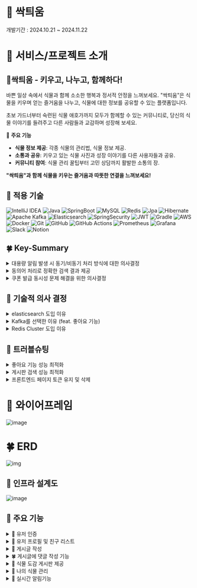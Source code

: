 # 🌱 싹틔움

개발기간 : 2024.10.21 ~ 2024.11.22

# 🌳 서비스/프로젝트 소개
## 🌱싹틔움 ***-* 키우고, 나누고, 함께하다!**

바쁜 일상 속에서 식물과 함께 소소한 행복과 정서적 안정을 느껴보세요.
"싹틔움"은 식물을 키우며 얻는 즐거움을 나누고,
식물에 대한 정보를 공유할 수 있는 플랫폼입니다.

초보 가드너부터 숙련된 식물 애호가까지 모두가 함께할 수 있는 커뮤니티로,
당신의 식물 이야기를 들려주고 다른 사람들과 교감하며 성장해 보세요.

🌱 **주요 기능**

- **식물 정보 제공**: 각종 식물의 관리법, 식물 정보 제공.
- **소통과 공유**: 키우고 있는 식물 사진과 성장 이야기를 다른 사용자들과 공유.
- **커뮤니티 참여**: 식물 관리 꿀팁부터 고민 상담까지 활발한 소통의 장.

**"싹틔움"과 함께 식물을 키우는 즐거움과 따뜻한 연결을 느껴보세요!**



## 🌻 적용 기술
![IntelliJ IDEA](https://img.shields.io/badge/IntelliJIDEA-000000.svg?style=for-the-badge&logo=intellij-idea&logoColor=white)
![Java](https://img.shields.io/badge/java-%23ED8B00.svg?style=for-the-badge&logo=openjdk&logoColor=white)
![SpringBoot](https://img.shields.io/badge/springboot-%236DB33F.svg?style=for-the-badge&logo=spring&logoColor=white)
![MySQL](https://img.shields.io/badge/mysql-4479A1.svg?style=for-the-badge&logo=mysql&logoColor=white)
![Redis](https://img.shields.io/badge/redis-%23DD0031.svg?style=for-the-badge&logo=redis&logoColor=white)
![Jpa](https://img.shields.io/badge/jpa-%23ED8B00.svg?style=for-the-badge&logo=openjdk&logoColor=white)
![Hibernate](https://img.shields.io/badge/Hibernate-59666C?style=for-the-badge&logo=Hibernate&logoColor=white)
![Apache Kafka](https://img.shields.io/badge/Apache%20Kafka-000?style=for-the-badge&logo=apachekafka)
![Elasticsearch](https://img.shields.io/badge/elasticsearch-%230377CC.svg?style=for-the-badge&logo=elasticsearch&logoColor=white)
![SpringSecurity](https://img.shields.io/badge/spring_security-%236DB33F.svg?style=for-the-badge&logo=spring&logoColor=white)
![JWT](https://img.shields.io/badge/JWT-black?style=for-the-badge&logo=JSON%20web%20tokens)
![Gradle](https://img.shields.io/badge/Gradle-02303A.svg?style=for-the-badge&logo=Gradle&logoColor=white)
![AWS](https://img.shields.io/badge/AWS-%23FF9900.svg?style=for-the-badge&logo=amazon-aws&logoColor=white)
![Docker](https://img.shields.io/badge/docker-%230db7ed.svg?style=for-the-badge&logo=docker&logoColor=white)
![Git](https://img.shields.io/badge/git-%23F05033.svg?style=for-the-badge&logo=git&logoColor=white)
![GitHub](https://img.shields.io/badge/github-%23121011.svg?style=for-the-badge&logo=github&logoColor=white)
![GitHub Actions](https://img.shields.io/badge/github%20actions-%232671E5.svg?style=for-the-badge&logo=githubactions&logoColor=white)
![Prometheus](https://img.shields.io/badge/Prometheus-E6522C?style=for-the-badge&logo=Prometheus&logoColor=white)
![Grafana](https://img.shields.io/badge/grafana-%23F46800.svg?style=for-the-badge&logo=grafana&logoColor=white)
![Slack](https://img.shields.io/badge/Slack-4A154B?style=for-the-badge&logo=slack&logoColor=white)
![Notion](https://img.shields.io/badge/Notion-%23000000.svg?style=for-the-badge&logo=notion&logoColor=white)

## 🍀 Key-Summary
<details>
  <summary>대용량 알림 발생 시 동기/비동기 처리 방식에 대한 의사결정</summary>
  
  ### 배경

- 알림 서버에서 대용량 알림 데이터(100만 건)이 발생을 가정.
    
    이를 클라이언트에 전달 시, 카프카 레코드를 DB에 저장 후 클라이언트에 SSE를 통해 알림을 전달하는데, 저장 방식의 처리를 동기와 비동기 중에 어떤 방식이 더 적합한지 판단이 필요하였음.
    

### **시나리오**

- **환경:
알림서버 :** CPU(Apple M1 Pro 10Core), RAM(32GB)
Docker(Kafka, Kafka-Ui, Zookeeper) : CPU(10 Core), RAM(7.48GB)
- **조건:** 100만 명 팔로워를 가진 유저가 게시판 등록 API호출 발생하는 알림 100만개 수신을 가정하여 테스트 진행.

### **테스트 결과**

- **동기/비동기 알림 저장 소요시간**
    
    ![img](https://teamsparta.notion.site/image/https%3A%2F%2Fprod-files-secure.s3.us-west-2.amazonaws.com%2F83c75a39-3aba-4ba4-a792-7aefe4b07895%2Fac38c314-8fa8-4b9c-b174-638f77950388%2Fimage.png?table=block&id=b76bf6a4-4c9e-41ee-b4b2-fc4d65c70442&spaceId=83c75a39-3aba-4ba4-a792-7aefe4b07895&width=2000&userId=&cache=v2)
    
    | 회차 | 동기 처리 | 비동기 처리 |
    | --- | --- | --- |
    | 1 | 414s | 191s |
    | 2 | 411s | 193s |
    | 3 | 415s | 190s |
    | 4 | 420s | 200s |
    | 5 | 418s | 194s |
    
    **평균 소요 시간**:
    
    - 동기 처리: **415.6초**
    - 비동기 처리: **193.6초**
    
    결과 정리
    
    - 비동기 처리 방식이 동기 처리 방식에 비해 2.14배 빠른 속도로 처리가 가능하였으나, 
    **여전히 193.6초라는 긴 시간이 소요됨.**
    - **Side Impact : 비동기 처리 방식을 선택하였을 때, 카프카에서 수신한 알림을 먼저 유저에게 보여주고 이후에 DB에 저장하는 순서로 로직이 구성되어 모든 사용자의 알림이 DB에 저장되기 전에
    알림메시지의 상태변경 API를 요청하게 되면 API 요청 대기시간이 발생함.**

### **결론**

- 비동기 처리 방식은 동기처리 대비 2.14배 빠른 처리속도를 보였으나, 여전히 큰 소요시간이라고 판단.
- 클라이언트의 메시지 수신시점과 DB 저장시점의 시간차이로 인해, 클라이언트의 알림 상태 변경확인 요청API의 대기시간이 발생하여, 유저경험에 악영향을 끼칠 것으로 판단.
- 위 2가지 판단을 근거로 동기처리 방식을 선택함.
  
</details>
<details>
  <summary>동의어 처리로 정확한 검색 결과 제공</summary>
  
## 배경

Spring에서 지원하는 @Query 기능의 한계로 인해 사용자의 오타 등으로 검색을 시도했을 경우 동의어,유사어에 대한 결과를 제공할 수 없는 한계를 극복하기 위해,

Elasticsearch를 도입하여 Elasticsearch에서 지원하는 기능 중 하나인 Synonym 필터를 사용하여,
 사용자의 실수(오타)나 잘 모르는 식물 이름에 대한 부정확한 정보를 입력했을 경우,

 설정한 analyzer 를 통해 동의어, 유사어에 해당하는 결과를 제공하는 것을 목표로 함.

## **시나리오**

**조건** : 같은 오타값을 입력했다는 가정에서 JPQL 과 Elasticsearch의 반환되는 결과값의 비교
          -. “장미”를 검색하고 싶었던 사용자는 오타로 인해 “당미”로 검색을 했음.

## **테스트 결과**

  **@Query 기능 적용 후 검색 테스트 결과**  
    ![img](https://teamsparta.notion.site/image/https%3A%2F%2Fprod-files-secure.s3.us-west-2.amazonaws.com%2F83c75a39-3aba-4ba4-a792-7aefe4b07895%2F9a926e33-eec4-4182-bfe7-7fcffb1a125e%2Fimage.png?table=block&id=82b351bd-98a9-415b-9dde-38a4e4e4e8ae&spaceId=83c75a39-3aba-4ba4-a792-7aefe4b07895&width=1300&userId=&cache=v2)
    ![img](https://teamsparta.notion.site/image/https%3A%2F%2Fprod-files-secure.s3.us-west-2.amazonaws.com%2F83c75a39-3aba-4ba4-a792-7aefe4b07895%2F1ca67b50-edf6-46cb-8028-c9f9fc4a8095%2Fimage.png?table=block&id=2830becc-89fd-4535-aedb-6b80aff120be&spaceId=83c75a39-3aba-4ba4-a792-7aefe4b07895&width=1060&userId=&cache=v2)
    
    
  **결과** : Spring에서 JPQL를 사용해 구현한 검색 기능에는 동의어 검색할 수 있는 기능이 없어 원하는 결과를 얻지 못함.


    
  **Elasticsearch를** Synonym 필터 적용 후 **검색 테스트 결과**
    
   ![img](https://teamsparta.notion.site/image/https%3A%2F%2Fprod-files-secure.s3.us-west-2.amazonaws.com%2F83c75a39-3aba-4ba4-a792-7aefe4b07895%2F70e9b427-c843-43b4-b366-298b1251ea53%2Fimage.png?table=block&id=36a0ce23-82d2-4126-8baa-5f75bbf3b4b1&spaceId=83c75a39-3aba-4ba4-a792-7aefe4b07895&width=1300&userId=&cache=v2)
  ![img](https://teamsparta.notion.site/image/https%3A%2F%2Fprod-files-secure.s3.us-west-2.amazonaws.com%2F83c75a39-3aba-4ba4-a792-7aefe4b07895%2F40b41edc-70d4-4f44-96d8-5d9c3d899e3b%2Fimage.png?table=block&id=607848d4-0f34-4e7a-a022-f2e0bc075a40&spaceId=83c75a39-3aba-4ba4-a792-7aefe4b07895&width=1300&userId=&cache=v2)
  ![img](https://teamsparta.notion.site/image/https%3A%2F%2Fprod-files-secure.s3.us-west-2.amazonaws.com%2F83c75a39-3aba-4ba4-a792-7aefe4b07895%2F19a219d8-7c17-4312-a62a-00b6764c4f26%2Fimage.png?table=block&id=815adcc1-a031-413c-9a2c-f3588ef1b565&spaceId=83c75a39-3aba-4ba4-a792-7aefe4b07895&width=950&userId=&cache=v2)
    
   **결과** : Elasticsearch를 도입하여 설정한 analyzer를 통해 오타를 입력하더라도 목표한 결과값인 “장미”에 대한 검색 결과가 도출됨.
    

## 결론

- Elasticsearch의 **Synonym 필터**를 활용한 검색 기능 개선을 통해, **오타**나 **유사어**에 대한 처리가 가능해졌다.
- 서비스 확장성 면에서 많은 게시글이 생겼을 때, 검색 성능 최적화 부분에서도 Elasticsearch 의 역색인으로 기존 @Query 대비 86% 성능 개선을 이뤘다.
- 동의어검색, 성능 최적화로 검색 정확도 향상, 사용자 경험 개선 면에서 Elasticsearch를 도입을 결정

</details>
<details>
  <summary>쿠폰 발급 동시성 문제 해결을 위한 의사결정</summary>
  
  ## **💡 배경**

쿠폰 300 개를 유저 1000 명이 5초동안 발급을 받기 위해 테스트를 진행했는데, 중복된 쿠폰이 발급된다든지, 수량 300 개를 넘어서서 발급이 되는 문제가 발생했다.

이를 해결하기 위해서 락을 걸어 동시성 문제를 해결할 필요가 있었다.

 <details>
   <summary>python script 를 활용해 총 발급된 쿠폰 수와 중복된 쿠폰 코드를 확인</summary>
   
  ![img](https://teamsparta.notion.site/image/https%3A%2F%2Fprod-files-secure.s3.us-west-2.amazonaws.com%2F83c75a39-3aba-4ba4-a792-7aefe4b07895%2F063572b5-81ad-472c-9291-bdde127868e1%2Fimage.png?table=block&id=a895cffa-ac61-4cec-956b-65024a31b1ae&spaceId=83c75a39-3aba-4ba4-a792-7aefe4b07895&width=960&userId=&cache=v2)

  
   ![img](https://teamsparta.notion.site/image/https%3A%2F%2Fprod-files-secure.s3.us-west-2.amazonaws.com%2F83c75a39-3aba-4ba4-a792-7aefe4b07895%2F24088e01-be27-45d4-b0f2-33e5674b509b%2Fimage.png?table=block&id=c868c397-5e08-4860-842b-d840efa001a4&spaceId=83c75a39-3aba-4ba4-a792-7aefe4b07895&width=400&userId=&cache=v2)
  </details>
  <details>
    <summary>📝 Test : 락을 적용하지 않은 상태의 동시성 문제 확인`→ 채택 불가`*</summary>
    -🌻 Setting
        
  - Number of Threads (users) : 1000
  - Ramp-up period (seconds) : 5
  - Loop Count : 1
  - 발급한 유효 쿠폰 수 : 300
  - 실제 쿠폰을 발급받은 유저 수 : 595
    
  ![img](https://teamsparta.notion.site/image/https%3A%2F%2Fprod-files-secure.s3.us-west-2.amazonaws.com%2F83c75a39-3aba-4ba4-a792-7aefe4b07895%2F3b557cae-0dca-4e48-9a5e-c75054784795%2Fimage.png?table=block&id=4802e525-c107-47d2-9424-47332506dd28&spaceId=83c75a39-3aba-4ba4-a792-7aefe4b07895&width=860&userId=&cache=v2)

  위 이미지와 같이 남은 쿠폰 수도 잘 줄지 않고 중복으로 발급되는 쿠폰이 많이 발생.
    
  실제로 같은 코드의 쿠폰을 발급받은 유저도 많다.
    
  ![img](https://teamsparta.notion.site/image/https%3A%2F%2Fprod-files-secure.s3.us-west-2.amazonaws.com%2F83c75a39-3aba-4ba4-a792-7aefe4b07895%2F8aca2a6f-7653-41d8-a329-ce3ac48e1bb9%2Fimage.png?table=block&id=fd11cd9b-fd82-46e7-a9f9-92878fe1275d&spaceId=83c75a39-3aba-4ba4-a792-7aefe4b07895&width=1250&userId=&cache=v2)
  </details>
  <details>
    <summary>📝 Test : DB 낙관적 락`→ 채택 불가`</summary>
    매 발급 마다 쿠폰의 상태를 변경해야하는 지금 상황에서는 충돌 발생 시 매 번 재시도를 해야하는 낙관적 락은 적합하지 않다고 판단
  </details>
  <details>
    <summary>📝 Test : DB 비관적 락</summary>
강력한 락을 걸기 위해서 성능상 손해를 보더라도 비관적 락을 통해 테스트 진행

    
- 🌻 Setting
  - Number of Threads (users) : 1000
  - Ramp-up period (seconds) : 5
  - Loop Count : 1
  - 발급한 유효 쿠폰 수 : 300
  - 실제 쿠폰을 발급받은 유저 수 : 300
 
    ![img](https://teamsparta.notion.site/image/https%3A%2F%2Fprod-files-secure.s3.us-west-2.amazonaws.com%2F83c75a39-3aba-4ba4-a792-7aefe4b07895%2F4d33051b-167f-4a46-8025-ae73f614f4b8%2F57f7a9cd-ca37-434b-bff1-e49ea7c14d32.png?table=block&id=18beb104-c825-4548-a6cd-722ed26bf901&spaceId=83c75a39-3aba-4ba4-a792-7aefe4b07895&width=860&userId=&cache=v2)
        
    300 개의 쿠폰이 발급된 것으로 보아 동시성 문제가 해결된 것을 볼 수 있다.
    
    ![img](https://teamsparta.notion.site/image/https%3A%2F%2Fprod-files-secure.s3.us-west-2.amazonaws.com%2F83c75a39-3aba-4ba4-a792-7aefe4b07895%2Fbda3c12b-5914-4cc6-8482-1ffd492173d0%2Fimage.png?table=block&id=d9c03988-2f5e-4fd6-9b39-c3172212336c&spaceId=83c75a39-3aba-4ba4-a792-7aefe4b07895&width=1300&userId=&cache=v2)
    
    ### **📚 결론**
    
    기존에 락을 걸기 전에 **평균 응답 속도가 181 ms** 였던 것에 비해 **평균 응답속도가 1609 ms** 성능적으로 약 **794.4%** 감소됐지만, 동시성 문제는 확실하게 해결된 것을 알 수 있었다.
  </details>
  <details>
    <summary>📝 Test : 분산 락 - Redisson `→ 추가 테스트 필요`</summary>
  
    
  - 기존 CouponService 트랜잭션을 CouponLockService 로 Rapping 해서 Redisson 을 활용해 락을 만들고 해제했다.   
  - 동시성을 보장하기 위해서 락 획득 시도 시간과 락 유지 시간을 지정해줬다.
  - 시간을 지정하다보니 성능적으로 어느 정도 손해를 볼 수 밖에 없었다.
  - 내 컴퓨터로 테스트를 했을 때 동시성 문제를 해결하면서 처리할 수 있는 최소 시간 설정이었다.

  ![img](https://teamsparta.notion.site/image/https%3A%2F%2Fprod-files-secure.s3.us-west-2.amazonaws.com%2F83c75a39-3aba-4ba4-a792-7aefe4b07895%2F009c8670-495a-4621-8514-325194fbefec%2Fimage.png?table=block&id=7eab6f96-ba81-4acc-835b-ec57ad85dd08&spaceId=83c75a39-3aba-4ba4-a792-7aefe4b07895&width=810&userId=&cache=v2)
   
   - 🌻 Setting
      - Number of Threads (users) : 1000
      - Ramp-up period (seconds) : 5
      - Loop Count : 1
      - 발급한 유효 쿠폰 수 : 300
      - 실제 쿠폰을 발급받은 유저 수 : 300
            
     ![img](https://teamsparta.notion.site/image/https%3A%2F%2Fprod-files-secure.s3.us-west-2.amazonaws.com%2F83c75a39-3aba-4ba4-a792-7aefe4b07895%2F12449796-32ae-4ab7-9d3b-4de4a10dbace%2Fimage.png?table=block&id=142c111c-d29b-4b33-83ca-bc8b27a73c5d&spaceId=83c75a39-3aba-4ba4-a792-7aefe4b07895&width=1190&userId=&cache=v2)
        
        ### **📚 결론**
        
        Redisson 을 활용해 분산 락을 테스트 해보았는데, 동시성 문제를 해결하기 위해 락 획득 시도 시간과 락 유지 시간을 설정하는 과정에서 컴퓨터 성능 이슈로 과하게 설정이 된 것으로 보인다.
        
        그 때문에 평균 응답속도가 2870 ms 라는 다소 아쉬운 결과가 나왔다.
        
        Redis 환경에서 데이터가 주고 받아지기 때문에 더 빠른 결과가 나왔어야한다고 생각한다.
        
        이후 추가로 이 과정을 더 테스트 해볼 예정이다.
  </details>
  <details>
    <summary>📝 Test : Redis 적용 (락X) `→ 채택 불가`</summary>


  - 락을 걸면 성능이 많이 안 좋아져서 락을 걸지 않고 Redis 를 사용하는 방법으로 테스트 해보았다.
  - Redis 는 싱글 스레드 모델로 동작하기 때문에 여러 요청이 동시에 오더라도 각 요청이 순차적으로 처리될 것이라 예상하고 Redis 로만 테스트 진행했다.
  - 🌻 Setting
    - Number of Threads (users) : 1000
    - Ramp-up period (seconds) : 5 / 10 / 15 / 20
    - Loop Count : 1
    - 발급한 유효 쿠폰 수 : 300
    - 실제 쿠폰을 발급받은 유저 수 : 440 / 400 / 320 / 305
  - 기존과 동일하게 1000 명의 유저가 5초 동안 요청을 보내도록 하니까 동시성 문제가 심하게 발생했다.
  - `원인 분석 : 원자성 보장 부족`
    - Redis는 기본적으로 명령어가 **원자적**으로 처리되지만, **복잡한 트랜잭션**이나 **다수의 명령어가 결합된 작업**에 대해서는 **원자성**이 보장되지 않는다.
      - 쿠폰의 잉여 수량을 확인.
      - 수량이 남아있으면 쿠폰을 발급.
      - 발급된 쿠폰 수량을 업데이트
        
        ![img](https://teamsparta.notion.site/image/https%3A%2F%2Fprod-files-secure.s3.us-west-2.amazonaws.com%2F83c75a39-3aba-4ba4-a792-7aefe4b07895%2Faea7738f-6fc5-442f-aa51-2a42eaed1844%2Fimage.png?table=block&id=67034fe0-fe09-4abc-b444-502b2bb08bb9&spaceId=83c75a39-3aba-4ba4-a792-7aefe4b07895&width=860&userId=&cache=v2)
        
        위 그래프를 보다시피 1000명의 유저가 20 초 동안 300개의 쿠폰발급을 시도한다고 가정했을 때 부터 동시성 문제가 거의 해결되었다.
        
        ![img](https://teamsparta.notion.site/image/https%3A%2F%2Fprod-files-secure.s3.us-west-2.amazonaws.com%2F83c75a39-3aba-4ba4-a792-7aefe4b07895%2F0ddc2859-dd37-419e-a73c-5549cdc3cc5a%2Fimage.png?table=block&id=b1dbc638-0d6c-4e3f-ac7e-d9585e3494ad&spaceId=83c75a39-3aba-4ba4-a792-7aefe4b07895&width=860&userId=&cache=v2)
        
    
    ### **📚 결론**
    
    redis 를 활용해 **평균 응답속도가 8ms** 로 대폭 상승했다.
    
    성능적인 부분에서 기존 락을 걸었을 때 보다 Redis 만 사용했을 때 월등히 증가했는데, 동시성 문제 부분에서 높은 처리량을 보여주지는 못했다.
    
    `→ 채택 불가`
  </details>
  <details>
    <summary>📝 Test : Lua Script 적용</summary>


  - Redis 의 Lua Script 를 사용하면 여러 명령을 하나의 원자적 작업으로 묶어 실행할 수 있기 때문에 쿠폰 발급 메서드에서 실행되는 코드들을 Lua Script 를 작성하여 트랜잭션처럼 처리할 수 있다.
  - Lua Script 를 사용해 Redis 의 성능적인 이점과 동시성 문제를 둘 다 해결할 수 있을 것이라 예상되어 테스트를 진행했다.
  - 🌻 Setting
    - Number of Threads (users) : 1000
      - Ramp-up period (seconds) : 5
      - Loop Count : 1
      - 발급한 유효 쿠폰 수 : 300
      - 실제 쿠폰을 발급받은 유저 수 : 300
        
        ![img](https://teamsparta.notion.site/image/https%3A%2F%2Fprod-files-secure.s3.us-west-2.amazonaws.com%2F83c75a39-3aba-4ba4-a792-7aefe4b07895%2Fd93240cf-c067-4c2d-9222-25a7fe15326d%2Fimage.png?table=block&id=41382b66-1b6e-4c9c-88bd-a8826e2cd880&spaceId=83c75a39-3aba-4ba4-a792-7aefe4b07895&width=1150&userId=&cache=v2)
        
    
    ### **📚 결론**
    
    Redis의 Lua 스크립트를 활용한 결과, 평균 응답 속도가 **16ms**에 도달하여, Redis의 기본 사용에서 확인된 성능과 거의 동일한 높은 퍼포먼스를 유지했다.
    
    이는 단순히 성능 향상에 그치지 않고, **동시성 문제까지 완벽하게 해결**했다.
    
    Redis Lua 스크립트를 활용해 효율적인 처리 속도를 제공할 뿐 아니라, 여러 요청이 몰릴 때도 안정적인 성능을 유지할 수 있도록 동시성 관리를 강화했다.
    
    이를 통해 Redis는 대규모 트래픽 환경에서도 **높은 처리량과 안정성**을 보장하며, 특히 미션 크리티컬한 애플리케이션에서도 확실한 신뢰성을 제공한다.
  </details>

## **💡 최종 의사 결정**

![img](https://teamsparta.notion.site/image/https%3A%2F%2Fprod-files-secure.s3.us-west-2.amazonaws.com%2F83c75a39-3aba-4ba4-a792-7aefe4b07895%2F57704f26-a0b2-4d11-8904-34eb29c1a424%2Fimage.png?table=block&id=2ea8b58e-49b0-42d4-a036-cb05e5d50cf9&spaceId=83c75a39-3aba-4ba4-a792-7aefe4b07895&width=1150&userId=&cache=v2)

`보라색 - 평균 처리 응답 시간` `( 낮을 수록 빠른 처리 응답 시간 )`

`분홍색 - 추가 발급된 쿠폰 수` `( 0이면 동시성 문제 해결 )`


  - 그래프로 확인할 수 있듯이 동시성 문제를 완벽하게 해결한 세 가지 방법은 **DB 비관적 락**, **Redisson을 활용한 분산 락**, 그리고 **Lua Script 활용**이다.
  - 이 중에서 `**Lua Script`를 활용한 방식**이 동시성 문제를 해결하면서도 가장 빠른 응답 속도를 보였기 때문에 가장 이상적이라고 할 수 있다.
  - 실제로, **비관적 락 방식**에서 **1609ms**의 응답 시간이 소요되었던 것에 비해, **`Lua Script`**를 활용한 후에는 **16ms**로 성능이 대폭 향상되었다.
</details>

## 🌿 기술적 의사 결정
<details>
  <summary>elasticsearch 도입 이유</summary>

### 1. Spring @Query 검색(JPQL) 구현 후 발생한 문제

@Query 를 이용한 검색 기능은 동의어 처리나 부분 일치 검색에서 한계가 있었고, "장미"와 "로즈"처럼 동일한 의미를 가진 검색어가 일치하지 않아 검색 정확도가 낮았습니다.

거기다 유명한 커뮤니티를 조사해본 결과 대부분의 커뮤니티에서 게시글 총량이 몇 십만건이 되어 기본 검색 메서드로는 성능에 한계가 있다고 생각했습니다.

### 2. 해결법

**동의어 검색의 필요성**

동의어 검색 기능을 구현하여, 서로 다른 표현을 동일하게 인식하도록 해야 했고, 이를 통해 사용자 의도에 맞는 검색 결과를 제공할 필요가 있었습니다.

**성능 최적화**

수십만건의 게시글을 검색하기 위해 성능 최적화가 필요했습니다. elasticsearch를 도입하여 검색속도 향상이 필요했습니다.

### 3. Elasticsearch 도입 및 선택 이유

Elasticsearch는 강력한 동의어 처리 기능과 빠른 검색 성능을 제공하며, 대규모 데이터 처리에도 적합하여 검색 결과의 정확도와 성능을 모두 향상 시킬 수 있었습니다.
</details>
<details>
  <summary>Kafka를 선택한 이유 (feat. 좋아요 기능)</summary>

### **배경**

1. **좋아요 기능에 대한 서비스 확장성과 안정성 필요**
- 좋아요 기능의 성능 최적화와 확장성 확보를 위해 Redis를 도입했지만, Redis를 단순 **읽기 캐시**로 활용하는 방식으로는 한계가 존재했습니다.
- 실시간 데이터 반영과 안정적인 데이터 저장을 병행할 수 있는
  기술이 필요했습니다.
  ![img](https://teamsparta.notion.site/image/https%3A%2F%2Fprod-files-secure.s3.us-west-2.amazonaws.com%2F83c75a39-3aba-4ba4-a792-7aefe4b07895%2F83a00fe4-70b6-4796-9da5-f897d917d954%2Fimage.png?table=block&id=d9e68d76-757f-4bcc-9e94-d8abe7e94dc4&spaceId=83c75a39-3aba-4ba4-a792-7aefe4b07895&width=1120&userId=&cache=v2)
- Kafka
  Kafka는 분산 아키텍처와 배치 처리를 기반으로 높은 처리량을 제공하며,
  대량의 메시지를 실시간으로 처리할 수 있습니다.
- RebbitMQ
  RebbitMQ는 전통적인 메세지 브로커로,
  요청/응답 패턴이나 단기적인 메시지 전달에 강점이 있지만,
  대량의 데이터를 실시간으로 처리할 때는 비교적 부적합합니다.
2. **메시지 소비 모델**
- Kafka
  Kafka는 구독 기반 모델을 사용하여
  여러 소비자가 같은 메세지를 병렬적으로 차리할 수 있습니다.
  좋아요 수를 여러 시스템에서 동시에 처리하거나
  통계 데이터를 분석할 때 유리할 것이라고 생각했습니다.
- RabbitMQ
  RabbitMQ는 메시지가 큐에 소비되면 삭제되기 때문에,
  동일한 메시지를 여러 시스템에서 반복 처리하려면
  추가적인 설정이 필요합니다.

### **결과**

- **좋아요 데이터 처리 성능 개선**
    - Kafka를 통해 대량의 좋아요 메시지 처리 및 저장 할 수 있습니다.
    - Redis(consumer group1)와 DB(consumer group2)의 동기화를 통해 실시간 데이터 반영과 안정성을 동시에 수행합니다.
- **확장성 확보**
    - 서비스 확장 시 Redis의 부하를 Kafka로 분산, 추가적인 기능(쿠폰 관리, 알림 시스템 등) 도입 용이합니다.
</details>
<details>
  <summary>Redis Cluster 도입 이유</summary>

### 배경
- 서비스가 확장됨에 따라 Redis를 활용한 기능이 증가:
    - 좋아요 실시간 반영
    - 알람 서비스
    - 쿠폰 관리 등
- **향후 Redis 의존도가 높아질 것으로 예상**되는 상황에서,
  Redis 장애가 서비스 전체에 영향을 미칠 가능성을 고려해야 했습니다.

### **대안 기술 비교**
![img](https://teamsparta.notion.site/image/https%3A%2F%2Fprod-files-secure.s3.us-west-2.amazonaws.com%2F83c75a39-3aba-4ba4-a792-7aefe4b07895%2F99e25c07-9cd0-473a-b8de-19fa7a8a4733%2Fimage.png?table=block&id=912cde84-f89c-454f-be3f-21a0fd7e93cc&spaceId=83c75a39-3aba-4ba4-a792-7aefe4b07895&width=1120&userId=&cache=v2)
### Redis Cluster 선택 이유

1. **확장성 확보**
   대량의 데이터를 처리하게 되더라도 분산 처리하기 때문에,
   트래픽 증가에도 안정적인 서비스 운영이 가능해졌습니다.
   (트래픽이 늘어나면 노드 추가를 통해 성능 저하없이 확장)
2. **성능 개선**
   요청이 자동으로 샤드된 노드로 분산되어,
   데이터 접근 속다가 빨라지고 응답 시간이 단축되었습니다.
   (병렬 처리를 통해 한 노드에서 병목 현상이 발생하는걸 방지)
3. **샤드 단위의 장애 복구**
   Sentinel 과 달리, 샤드 단위로 장애 복구가 이루어져,
   특정 노드 장애 시에도 서비스가 중단되지 않도록 설계되었습니다.
4. **정리**
   Sentinel은 소규모 트래픽과 단일 마스터 구조에서는 충분한 선택지지만,
   대규모 데이터와 고성능 요구사항을 고려해 Cluster를 선택했습니다.

### 기대 효과
- **안정적인 서비스 운영**
    - 대규모 트래픽에서도 데이터 접근 속도를 유지하며, 장애 발생 시에도 서비스 지속 가능.
- **확장성 확보**
    - 새로운 노드를 추가해도 성능 저하 없이 서비스 확장이 가능.
</details>

## 🌵 트러블슈팅
<details>
  <summary>좋아요 기능 성능 최적화</summary>

## 결과 먼저

DB 락을 통해 동시성 제어 문제를 해결했을때,
동시에 요청이 100개이상 들어오면 Error 가 발생하는 성능 이슈가 있었고,
이를 해결하기 위해 Kafka , Redis 를 사용하는 방식으로 변경했습니다.
개선 이후 성능을 확인하기 위해 테스트한 자료를 같이 보여드리겠습니다.
**감당할 수 있는** **동시 요청 수**가 약 **13배** 증가했습니다.
**동시에 여러개의 요청에 대한 응답 시간**도 약 **10배** 감소했습니다.
![img](https://teamsparta.notion.site/image/https%3A%2F%2Fprod-files-secure.s3.us-west-2.amazonaws.com%2F83c75a39-3aba-4ba4-a792-7aefe4b07895%2Ff35dbdd7-feac-42dd-a0ea-3f8694559565%2Fimage.png?table=block&id=3ba4ceaa-4330-4494-b007-152801bdfba1&spaceId=83c75a39-3aba-4ba4-a792-7aefe4b07895&width=1120&userId=&cache=v2)
![img](https://teamsparta.notion.site/image/https%3A%2F%2Fprod-files-secure.s3.us-west-2.amazonaws.com%2F83c75a39-3aba-4ba4-a792-7aefe4b07895%2Feafb68c2-212f-4807-9467-ac1d45f1a5cb%2Fimage.png?table=block&id=16dbc647-3946-4779-adaf-82b609621980&spaceId=83c75a39-3aba-4ba4-a792-7aefe4b07895&width=1120&userId=&cache=v2)
## 문제발생배경

- DB락을 사용해서 동시성 제어를 하는 방식으로
  좋아요 기능을 설계했습니다.
- **문제 1. 높은 요청 수 처리 시 성능 저하**
  동시 요청이 증가할수록 DB Lock 으로 인해
  요청 처리 시간이 급격히 증가했습니다.
- **문제 2. 트래픽 급증 시 장애 발생**
  초당 요청 수가 100개 이상일 때 DB로 부하로 인한 에러가 발생했습니다.

## 문제 해결을 위한 결정

Redis 를 통한 속도,성능 향상과 Kafka 를 통한 데이터 정합성을 보장

### 각 기술을 선택한 이유 (정리)

1. **Redis**
- 빠른 응답 속도를 제공하여 실시간으로 좋아요 데이터를 저장 및 조회
- 메모리 기반 데이터 저장소로 동시 요청 처리 능력 탁월

1. Kafka
- 이벤트 기반 비동기 처리로 데이터의 정합성을 보장
- 데이터 유실 방지 및 처리 안정성 향상

즉, Redis는 속도를 Kafka는 안정성을 담당하는 구조로 역할을 분리했습니다.

## 개선 방법

좋아요 요청 처리 방식을 개선하기 위해
**Kafka와 Redis**를 활용하여 아키텍처를 재설계하였습니다.

**개선된 아키텍처**

- 좋아요 요청 이벤트 발행
  좋아요 요청이 들어오면 Kafka Producer가 이벤트를 발행
- Kafka Consumer 처리
  2개의 Consumer group으로
  Consumer 1 :  Redis에 좋아요 정보를 캐싱
  → 실시간 데이터 조회 시 Redis를 통해 응답.
  Consumer 2 : 좋아요 정보를 DB에 동기화
  → 데이터 영구 저장
- 실시간으로 Redis 데이터를 활용하여 빠른 조회,
  비동기적 데이터 동기화를 동시에 달성
</details>
<details>
  <summary>게시판 검색 성능 최적화</summary>

**문제 발생 배경**

기존 Spring @Query 검색(JPQL)을 통해 게시글을 검색하는 과정에서, 수십만 건의 데이터가 쌓인 대규모 커뮤니티 환경에서는 검색 속도가 현저히 느려지는 문제가 발생했습니다.
특히, 기본적으로 제공되는 검색 메서드는 데이터 양이 많을수록 성능 저하가 두드러졌고, 이로 인해 사용자 경험에 불편함을 초래했습니다.

**해결 과정**

성능 향상을 위해 Elasticsearch를 도입하게 되었으며, 이를 통해 검색 속도 개선을 목표로 했습니다. Elasticsearch는 대규모 데이터 처리에서 탁월한 성능을 자랑하며, 효율적인 분산 검색을 가능하게 합니다.
Elasticsearch의 빠른 검색 속도와 유연한 분석 기능을 활용하여, 동의어 검색 기능을 커스터마이즈하고, 고유한 인덱스 설정과 최적화 작업을 통해 성능 문제를 해결했습니다.

**테스트 및 검증**

검색 성능을 검증하기 위해 동일한 단어에 대한 검색을 여러 차례 비교 테스트를 진행했습니다. 테스트 결과, Elasticsearch는 기존의 JPQL에 비해 월등한 검색 속도를 기록했으며, 검색 시간이 크게 단축된 것을 확인할 수 있었습니다.
특히, 대규모 데이터셋에서 Elasticsearch는 빠른 검색 속도와 높은 정확도로 성능을 향상 시켰으며, 이는 시스템의 전체적인 사용자 경험 개선에 기여했습니다.

**테스트 결과**

검색 검색 엔진 당 5개의 단어(“장미”,”히비스커스“,”부레“,”무궁화“,”식물“)를 5번씩 검색해서 나오는 시간을 측정하여 비교

같은 단어 장미 검색 시 소요 시간 측정

**JPQL**

![img](https://teamsparta.notion.site/image/https%3A%2F%2Fblog.kakaocdn.net%2Fdn%2Fb4Eler%2FbtsKM1FSl5d%2FG0DqNrzneJixBn9H0nOiG0%2Fimg.png?table=block&id=f8588f8b-6802-45f8-b3c2-27522df00d3d&spaceId=83c75a39-3aba-4ba4-a792-7aefe4b07895&width=1120&userId=&cache=v2)

**elasticsearch**

![img](https://teamsparta.notion.site/image/https%3A%2F%2Fblog.kakaocdn.net%2Fdn%2F8oKm4%2FbtsKL3dD8dq%2F0UBY1QIBrBXkYrBiLMJBS1%2Fimg.png?table=block&id=3ce37458-e7cf-4490-afeb-05423d298fa5&spaceId=83c75a39-3aba-4ba4-a792-7aefe4b07895&width=1120&userId=&cache=v2)

(검색 시간 단위 : ms)

|  | @Query를 이용한 검색 | 엘라스틱 서치 |
| --- | --- | --- |
| 1 | 651 | 79 |
| 2 | 421 | 39 |
| 3 | 425 | 44 |
| 4 | 415 | 45 |
| 5 | 385 | 38 |

**나머지 단어도 같은 방법으로 소요시간 측정 후 평균 값으로 성능 개선률 계산**

| 시행 횟수 | 1 | 2 | 3 | 4 | 5 |
| --- | --- | --- | --- | --- | --- |
| JPQL | 824.6 | 417.6 | 422.6 | 418.8 | 411.6 |
| 엘라스틱 서치 검색 | 118.4 | 70.4 | 58.4 | 55.6 | 54 |

![img](https://teamsparta.notion.site/image/https%3A%2F%2Fprod-files-secure.s3.us-west-2.amazonaws.com%2F83c75a39-3aba-4ba4-a792-7aefe4b07895%2F258ab359-d9dc-4423-b6ac-238342dc389c%2Fimage.png?table=block&id=5e3c9a21-ab8a-4b8e-8bf0-32c7eb88d9a4&spaceId=83c75a39-3aba-4ba4-a792-7aefe4b07895&width=1120&userId=&cache=v2)

두 검색엔진을 비교해보니 생각보다 차이가 컸고 개선 비율 계산 결과 **약 86%** 의 성능 개선이 있었다.
</details>
<details>
  <summary>프론트엔드 페이지 토큰 유지 및 삭제</summary>

## **💡 배경**

- 프론트엔드를 간단하게 구현하는 과정에서 페이지 이동 시 Token 이 저장이 안돼서 로그인 정보를 유지할 수 없는 문제가 발생했다.
- 기존에 Postman 으로 테스트 했을 때 Authorization 에서 Jwt Token 값을 자동으로 생성해준 경우와 다르게 프론트를 구현해서 페이지마다 로그인을 유지시키기 위해 Cookie 에 Jwt Token 을 유지시킬 필요가 있었다.

### **📝 Token 유지**

***AuthService***

![img](https://teamsparta.notion.site/image/https%3A%2F%2Fprod-files-secure.s3.us-west-2.amazonaws.com%2F83c75a39-3aba-4ba4-a792-7aefe4b07895%2F77971cae-f978-4864-8b11-df8b89baea7e%2Fimage.png?table=block&id=529777b9-9d0e-49bd-9412-f6ba55ac7ac2&spaceId=83c75a39-3aba-4ba4-a792-7aefe4b07895&width=1120&userId=&cache=v2)

***JwtSecurityFilter***

![img](https://teamsparta.notion.site/image/https%3A%2F%2Fprod-files-secure.s3.us-west-2.amazonaws.com%2F83c75a39-3aba-4ba4-a792-7aefe4b07895%2F1ac59d83-a30f-4eea-ad3a-e5400fdc3dab%2Fimage.png?table=block&id=25e81bd2-2eef-4622-930a-2549a9717b17&spaceId=83c75a39-3aba-4ba4-a792-7aefe4b07895&width=980&userId=&cache=v2)

- 로그인 진행 시 **Token 을 Cookie 에 저장**시키는 로직을 추가하고 Filter 에서 cookie 에 token 이 있을 시에 이를 읽어오는 코드를 추가했다.
![img](https://teamsparta.notion.site/image/https%3A%2F%2Fprod-files-secure.s3.us-west-2.amazonaws.com%2F83c75a39-3aba-4ba4-a792-7aefe4b07895%2F4f3740d8-a8e9-4734-bff3-a7107dae7207%2Fimage.png?table=block&id=db4d1492-5670-45c1-9b54-82e3433f783d&spaceId=83c75a39-3aba-4ba4-a792-7aefe4b07895&width=670&userId=&cache=v2)
![img](https://teamsparta.notion.site/image/https%3A%2F%2Fprod-files-secure.s3.us-west-2.amazonaws.com%2F83c75a39-3aba-4ba4-a792-7aefe4b07895%2Fd0927d4a-891c-425d-b949-85825e8669b3%2Fimage.png?table=block&id=e7d899c1-7ef5-494f-bf23-2e8696b0feb3&spaceId=83c75a39-3aba-4ba4-a792-7aefe4b07895&width=920&userId=&cache=v2)
  개발자 모드에서 확인해본 결과 토큰이 잘 저장된 것을 확인할 수 있다.

### **📝 로그아웃 ( Token 삭제 )**
![img](https://teamsparta.notion.site/image/https%3A%2F%2Fprod-files-secure.s3.us-west-2.amazonaws.com%2F83c75a39-3aba-4ba4-a792-7aefe4b07895%2F0523b901-5632-44a7-b220-ed83ba8dd269%2Fimage.png?table=block&id=c71bdc63-ac67-4660-bbe2-7b4be22d7df9&spaceId=83c75a39-3aba-4ba4-a792-7aefe4b07895&width=1120&userId=&cache=v2)

Spring Security 의 logout 기능을 사용해 logout 시 Cookie 에 저장된 Token 을 삭제하고, 로그인 페이지로 redirect 시키는 로직을 구현했다.
</details>

# 🌲 와이어프레임
![image](https://github.com/user-attachments/assets/c991025f-8199-45ea-a32b-c181fe43b6d9)


# 🍀 ERD
![img](https://img.notionusercontent.com/s3/prod-files-secure%2F83c75a39-3aba-4ba4-a792-7aefe4b07895%2Ffa44ebc8-f5e2-431e-980a-7572af08ef15%2Fimage.png/size/w=2000?exp=1732326390&sig=BjZS7N1Vj3RGXYaI2pBsPmqljd11qcFqvxVSL5eoNJ4)

## 🌹 인프라 설계도
![image](https://github.com/user-attachments/assets/deeedb42-95e4-49cb-93cf-931933a4501f)


## 🌱 주요 기능
<details>
  <summary>🌳 유저 인증</summary>

    - 회원가입 : 운영자 또는 일반 사용자로 나뉜다.
    - 로그인
    - 회원 탈퇴
    - 유저 정보 수정 (비밀번호, 이메일 등)
</details>
<details>
  <summary>🌹 유저 프로필 및 친구 리스트</summary>

    - 프로필 사진 등록 및 수정
    - 내가 작성한 게시글 조회
    - 친구 리스트 관리 ( 친구 요청, 수락, 조회,  거절, 삭제 )
</details>
<details>
  <summary>🌻 게시글 작성</summary>

    - 게시글 작성시 공개 범위 설정 가능
    - 뉴스피드에서 나와 내 친구의 게시글들이 수정된 시간에 따라 내림차순으로 정렬됨.
    - 게시글 수정 및 삭제 - 사용자가 작성한 글과 사진 수정, 삭제
    - 악성 게시글 삭제 - 악성 게시글을 관리자가 직접 삭제 할 수 있음.
    - 식물 사진 등록 - 사용자가 키우는 식물 사진을 여러개 등록가능함
    - 검색 시 오타나 비슷한 단어를 검색해도 원하는 결과를 얻도록 구현
</details>
<details>
  <summary>🍀 게시글에 댓글 작성 기능</summary>

    - 게시물에 대한 의견과 조언 작성
    - 댓글 등록, 수정 및 삭제
</details>
<details>
  <summary>🌿 식물 도감 게시판 제공</summary>

    - 식물 정보 제공 게시판
        - 운영자만 작성할 수 있습니다.
        - 식물 사진 등록 - 정보 제공할 식물 사진과 자세한 설명 등록
        - 게시글 수정 및 삭제 - 작성한 글과 사진 수정, 삭제
        - 관심 식물도감 - 사용자가 관심 등록하고 싶은 식물도감을 등록, 해제
</details>
<details>
  <summary>🌵 나의 식물 관리</summary>

    - 내 식물 페이지
        - 본인만 등록하고 볼 수 있습니다.
        - 식물 사진 등록 - 본인의 식물 사진 및 애칭 등록
        - 식물 수정 및 삭제 - 등록한 식물에 대해 애칭과 사진 수정, 삭제
    - 내 식물 다이어리 페이지
        - 본인만 등록하고 볼 수 있습니다.
        - 그날의 식물 사진 등록 - 본인의 식물 사진 및 활동내용 등록
        - 다이어리 수정 및 삭제 - 다이어리에 활동내용과 사진을 수정하고 삭제
</details>
<details>
  <summary>🌻 실시간 알림기능</summary>

    - 알림 메시지 수신
        - 유저에게 발생한 알림을 수신하고 읽음/삭제 처리 할 수 있습니다.
</details>
